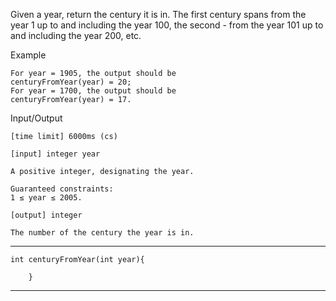 Given a year, return the century it is in. The first century spans from the year 1 up to and including the year 100, the second - from the year 101 up to and including the year 200, etc.

Example

    For year = 1905, the output should be
    centuryFromYear(year) = 20;
    For year = 1700, the output should be
    centuryFromYear(year) = 17.

Input/Output

    [time limit] 6000ms (cs)

    [input] integer year

    A positive integer, designating the year.

    Guaranteed constraints:
    1 ≤ year ≤ 2005.

    [output] integer

    The number of the century the year is in.

********************************************************

    int centuryFromYear(int year){

        }

********************************************************
